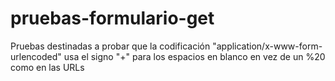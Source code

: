 # pruebas-formulario-get
Pruebas destinadas a probar que la codificación "application/x-www-form-urlencoded" usa el signo "+" para los espacios en blanco en vez de un %20 como en las URLs
